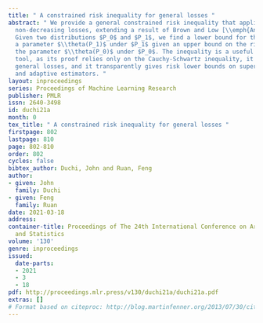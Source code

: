 ```yaml
---
title: " A constrained risk inequality for general losses "
abstract: " We provide a general constrained risk inequality that applies to arbitrary
  non-decreasing losses, extending a result of Brown and Low [\\emph{Ann. Stat. 1996}].
  Given two distributions $P_0$ and $P_1$, we find a lower bound for the risk of estimating
  a parameter $\\theta(P_1)$ under $P_1$ given an upper bound on the risk of estimating
  the parameter $\\theta(P_0)$ under $P_0$. The inequality is a useful pedagogical
  tool, as its proof relies only on the Cauchy-Schwartz inequality, it applies to
  general losses, and it transparently gives risk lower bounds on super-efficient
  and adaptive estimators. "
layout: inproceedings
series: Proceedings of Machine Learning Research
publisher: PMLR
issn: 2640-3498
id: duchi21a
month: 0
tex_title: " A constrained risk inequality for general losses "
firstpage: 802
lastpage: 810
page: 802-810
order: 802
cycles: false
bibtex_author: Duchi, John and Ruan, Feng
author:
- given: John
  family: Duchi
- given: Feng
  family: Ruan
date: 2021-03-18
address:
container-title: Proceedings of The 24th International Conference on Artificial Intelligence
  and Statistics
volume: '130'
genre: inproceedings
issued:
  date-parts:
  - 2021
  - 3
  - 18
pdf: http://proceedings.mlr.press/v130/duchi21a/duchi21a.pdf
extras: []
# Format based on citeproc: http://blog.martinfenner.org/2013/07/30/citeproc-yaml-for-bibliographies/
---
```

